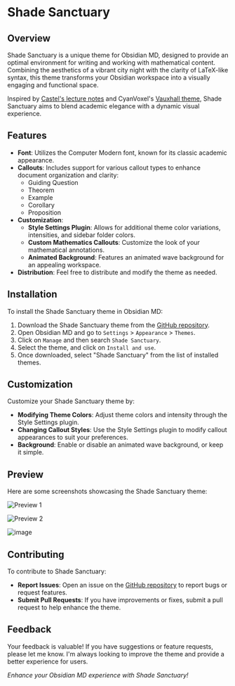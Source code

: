 # Shade Sanctuary

## Overview

Shade Sanctuary is a unique theme for Obsidian MD, designed to provide an optimal environment for writing and working with mathematical content. Combining the aesthetics of a vibrant city night with the clarity of LaTeX-like syntax, this theme transforms your Obsidian workspace into a visually engaging and functional space.

Inspired by [Castel's lecture notes](https://castel.dev/post/lecture-notes-1/) and CyanVoxel's [Vauxhall theme](https://github.com/CyanVoxel/vauxhall-obsidian), Shade Sanctuary aims to blend academic elegance with a dynamic visual experience.

## Features

- **Font**: Utilizes the Computer Modern font, known for its classic academic appearance.
- **Callouts**: Includes support for various callout types to enhance document organization and clarity:
  - Guiding Question
  - Theorem
  - Example
  - Corollary
  - Proposition
- **Customization**:
  - **Style Settings Plugin**: Allows for additional theme color variations, intensities, and sidebar folder colors.
  - **Custom Mathematics Callouts**: Customize the look of your mathematical annotations.
  - **Animated Background**: Features an animated wave background for an appealing workspace.
- **Distribution**: Feel free to distribute and modify the theme as needed.

## Installation

To install the Shade Sanctuary theme in Obsidian MD:

1. Download the Shade Sanctuary theme from the [GitHub repository](https://github.com/Elevict/Elevicts_Theme).
2. Open Obsidian MD and go to `Settings` > `Appearance` > `Themes`.
3. Click on `Manage` and then search `Shade Sanctuary`.
4. Select the theme, and click on `Install and use`.
5. Once downloaded, select "Shade Sanctuary" from the list of installed themes.

## Customization

Customize your Shade Sanctuary theme by:

- **Modifying Theme Colors**: Adjust theme colors and intensity through the Style Settings plugin.
- **Changing Callout Styles**: Use the Style Settings plugin to modify callout appearances to suit your preferences.
- **Background**: Enable or disable an animated wave background, or keep it simple.

## Preview

Here are some screenshots showcasing the Shade Sanctuary theme:

![Preview 1](https://github.com/Elevict/Elevicts_Theme/assets/100002066/00a511ef-338e-4a5a-8833-51888d4dfefc)

![Preview 2](https://github.com/Elevict/Elevicts_Theme/assets/100002066/e0915aa9-2dfa-4558-9b11-117505cdf5c1)

![image](https://github.com/user-attachments/assets/0b946745-b478-4def-b533-bc9d10fce942)

## Contributing

To contribute to Shade Sanctuary:

- **Report Issues**: Open an issue on the [GitHub repository](https://github.com/Elevict/Elevicts_Theme/issues) to report bugs or request features.
- **Submit Pull Requests**: If you have improvements or fixes, submit a pull request to help enhance the theme.

## Feedback

Your feedback is valuable! If you have suggestions or feature requests, please let me know. I'm always looking to improve the theme and provide a better experience for users.

*Enhance your Obsidian MD experience with Shade Sanctuary!*
